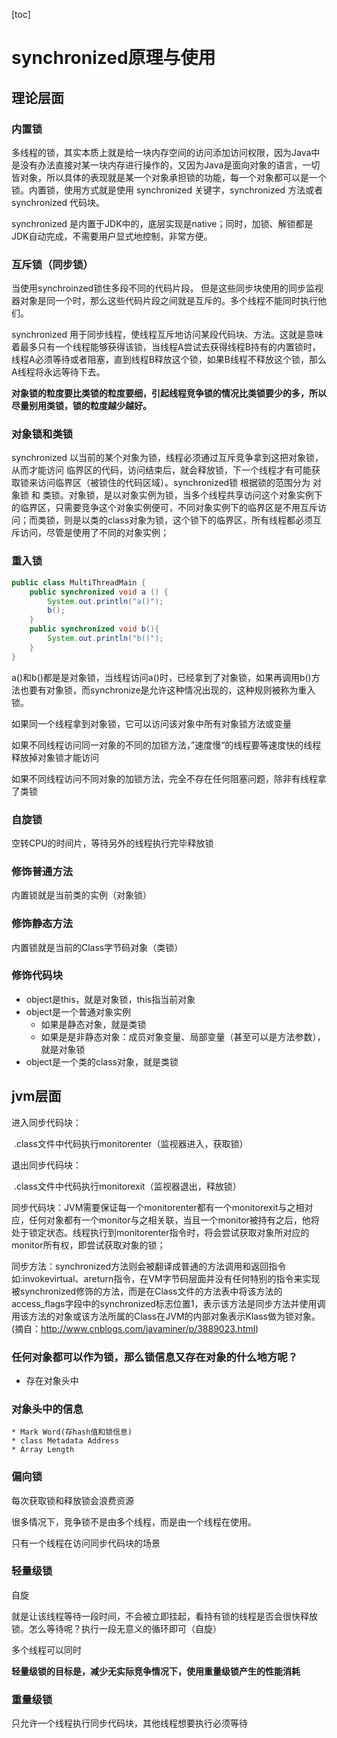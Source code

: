 [toc]

# synchronized原理与使用

## 理论层面

### 内置锁

多线程的锁，其实本质上就是给一块内存空间的访问添加访问权限，因为Java中是没有办法直接对某一块内存进行操作的，又因为Java是面向对象的语言，一切皆对象，所以具体的表现就是某一个对象承担锁的功能，每一个对象都可以是一个锁。内置锁，使用方式就是使用 synchronized 关键字，synchronized 方法或者 synchronized 代码块。

synchronized 是内置于JDK中的，底层实现是native；同时，加锁、解锁都是JDK自动完成，不需要用户显式地控制，非常方便。

### 互斥锁（同步锁）

当使用synchroinzed锁住多段不同的代码片段， 但是这些同步块使用的同步监视器对象是同一个时，那么这些代码片段之间就是互斥的。多个线程不能同时执行他们。

synchronized 用于同步线程，使线程互斥地访问某段代码块、方法。这就是意味着最多只有一个线程能够获得该锁，当线程A尝试去获得线程B持有的内置锁时，线程A必须等待或者阻塞，直到线程B释放这个锁，如果B线程不释放这个锁，那么A线程将永远等待下去。

**对象锁的粒度要比类锁的粒度要细，引起线程竞争锁的情况比类锁要少的多，所以尽量别用类锁，锁的粒度越少越好。**

### 对象锁和类锁

synchronized 以当前的某个对象为锁，线程必须通过互斥竞争拿到这把对象锁，从而才能访问 临界区的代码，访问结束后，就会释放锁，下一个线程才有可能获取锁来访问临界区（被锁住的代码区域）。synchronized锁 根据锁的范围分为 对象锁 和 类锁。对象锁，是以对象实例为锁，当多个线程共享访问这个对象实例下的临界区，只需要竞争这个对象实例便可，不同对象实例下的临界区是不用互斥访问；而类锁，则是以类的class对象为锁，这个锁下的临界区，所有线程都必须互斥访问，尽管是使用了不同的对象实例；

### 重入锁

```java
public class MultiThreadMain {
    public synchronized void a () {
        System.out.println("a()");
        b();
    }
    public synchronized void b(){
        System.out.println("b()");
    }
}
```

a()和b()都是是对象锁，当线程访问a()时，已经拿到了对象锁，如果再调用b()方法也要有对象锁，而synchronize是允许这种情况出现的，这种规则被称为重入锁。

如果同一个线程拿到对象锁，它可以访问该对象中所有对象锁方法或变量

如果不同线程访问同一对象的不同的加锁方法，”速度慢“的线程要等速度快的线程释放掉对象锁才能访问

如果不同线程访问不同对象的加锁方法，完全不存在任何阻塞问题，除非有线程拿了类锁

### 自旋锁

空转CPU的时间片，等待另外的线程执行完毕释放锁



### 修饰普通方法

内置锁就是当前类的实例（对象锁）

### 修饰静态方法

内置锁就是当前的Class字节码对象（类锁）

### 修饰代码块

* object是this，就是对象锁，this指当前对象
* object是一个普通对象实例
  * 如果是静态对象，就是类锁
  * 如果是是非静态对象：成员对象变量、局部变量（甚至可以是方法参数），就是对象锁
* object是一个类的class对象，就是类锁



## jvm层面

进入同步代码块：

​	.class文件中代码执行monitorenter（监视器进入，获取锁）

退出同步代码块：

​	.class文件中代码执行monitorexit（监视器退出，释放锁）

同步代码块：JVM需要保证每一个monitorenter都有一个monitorexit与之相对应，任何对象都有一个monitor与之相关联，当且一个monitor被持有之后，他将处于锁定状态。线程执行到monitorenter指令时，将会尝试获取对象所对应的monitor所有权，即尝试获取对象的锁；

同步方法：synchronized方法则会被翻译成普通的方法调用和返回指令如:invokevirtual、areturn指令，在VM字节码层面并没有任何特别的指令来实现被synchronized修饰的方法，而是在Class文件的方法表中将该方法的access_flags字段中的synchronized标志位置1，表示该方法是同步方法并使用调用该方法的对象或该方法所属的Class在JVM的内部对象表示Klass做为锁对象。(摘自：http://www.cnblogs.com/javaminer/p/3889023.html)


### 任何对象都可以作为锁，那么锁信息又存在对象的什么地方呢？

* 存在对象头中

### 对象头中的信息

	* Mark Word(存hash值和锁信息)
	* class Metadata Address
	* Array Length

### 偏向锁

每次获取锁和释放锁会浪费资源

很多情况下，竞争锁不是由多个线程，而是由一个线程在使用。

只有一个线程在访问同步代码块的场景



### 轻量级锁

自旋

就是让该线程等待一段时间，不会被立即挂起，看持有锁的线程是否会很快释放锁。怎么等待呢？执行一段无意义的循环即可（自旋）

多个线程可以同时

**轻量级锁的目标是，减少无实际竞争情况下，使用重量级锁产生的性能消耗**

### 重量级锁

只允许一个线程执行同步代码块，其他线程想要执行必须等待